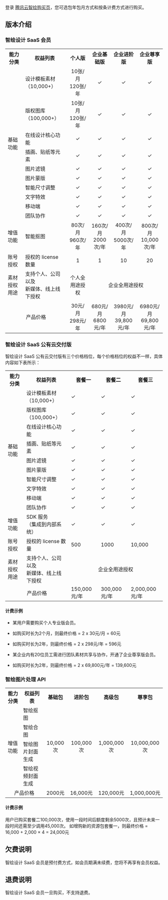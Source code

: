 
登录 [腾讯云智绘购买页](https://console.cloud.tencent.com/taidc/index)，您可选包年包月方式和按条计费方式进行购买。

## 版本介绍
### 智绘设计 SaaS 会员
<table>
<tr>
<th><strong><width=10%>能力分类</th>
<th><strong><width=14%>权益列表</th>
<th colspan=2><strong><width=20%><center>个人版</th>
<th colspan=2><strong><width=14%><center>企业基础版</th>
<th colspan=2><strong><width=21%><center>企业进阶版</th>
<th colspan=2><strong><width=23%><center>企业尊享版</th>
</tr>
<tr>
<td rowspan=10>基础功能</td>
<td>设计模板素材<br>（10,000+）</td>
<td colspan=2><center>10张/月<br>120张/年</td>
<td colspan=2><center>✓</td>
<td colspan=2><center>✓</td>
<td colspan=2><center>✓</td>
</tr>
<tr>
<td>版权图库<br>（100,000+）</td>
<td colspan=2><center>10张/月<br>120张/年</td>
<td colspan=2><center>✓</td>
<td colspan=2><center>✓</td>
<td colspan=2><center>✓</td>
</tr>
<tr>
<td>在线设计核心功能</td>
<td colspan=2><center>✓</td>
<td colspan=2><center>✓</td>
<td colspan=2><center>✓</td>
<td colspan=2><center>✓</td>

</tr>
<tr>
<td>插画、贴纸等元素</td>
<td colspan=2><center>✓</td>
<td colspan=2><center>✓</td>
<td colspan=2><center>✓</td>
<td colspan=2><center>✓</td>

</tr>
<tr>
<td>图片滤镜</td>
<td colspan=2><center>✓</td>
<td colspan=2><center>✓</td>
<td colspan=2><center>✓</td>
<td colspan=2><center>✓</td>

</tr>
<tr>
<td>图片蒙版</td>
<td colspan=2><center>✓</td>
<td colspan=2><center>✓</td>
<td colspan=2><center>✓</td>
<td colspan=2><center>✓</td>
</tr>
<tr>
<td>智能尺寸调整</td>
<td colspan=2><center>✓</td>
<td colspan=2><center>✓</td>
<td colspan=2><center>✓</td>
<td colspan=2><center>✓</td>
</tr>
<tr>
<td>文字特效</td>
<td colspan=2><center>✓</td>
<td colspan=2><center>✓</td>
<td colspan=2><center>✓</td>
<td colspan=2><center>✓</td>
</tr>
<tr>
<td>移动端</td>
<td colspan=2><center>✓</td>
<td colspan=2><center>✓</td>
<td colspan=2><center>✓</td>
<td colspan=2><center>✓</td>
</tr>
<tr>
<td>团队协作</td>
<td colspan=2><center>✓</td>
<td colspan=2><center>✓</td>
<td colspan=2><center>✓</td>
<td colspan=2><center>✓</td>
</tr>
<tr>
<td>增值功能</td>
<td>智能抠图</td>
<td colspan=2><center>80次/月<br>960次/年</td>
<td colspan=2><center>160次/月<br>2000次/年</td>
<td colspan=2><center>400次/月<br>5000次/年</td>
<td colspan=2><center>800次/月<br>10,000次/年</td>
</tr>
<tr>
<td>账号授权</td>
<td>授权的 license 数量</td>
<td colspan=2><center>1</td>
<td  colspan=2><center>1</td>
<td  colspan=2><center>10</td>
<td  colspan=2><center>20</td>
</tr>
<tr>
<td>素材授权用途</td>
<td>支持个人、公司以及<br>新媒体、线上线下授权</td>
<td colspan=2><center>个人全用途授权</td>
<td colspan=6><center>企业全用途授权</td>
</tr>
<tr>
<td colspan=2><center>产品价格</td>
<td colspan=2><center>30元/月<br>298元/年</td>
<td colspan=2><center>680元/月<br>6800元/年</td>
<td colspan=2><center>3980元/月<br>39,800元/年</td>
<td colspan=2><center>6980元/月<br>69,800元/年</td>
</tr>
</table>

### 智绘设计 SaaS 公有云交付版
智绘设计 SaaS 公有云交付版有三个价格档位，每个价格档位的权益不一样，具体内容如下表所示：

<table>
<tr>
<th><strong><width=10%>能力分类</th>
<th><strong><width=40%>权益列表</th>
<th><strong><width=15%>套餐一</th>
<th><strong><width=17%>套餐二</th>
<th><strong><width=10%>套餐三</th>
</tr>
<tr>
<td rowspan=10>基础功能</td>
<td>设计模板素材<br>（10,000+）</td>
<td>✓</td>
<td>✓</td>
<td>✓</td>
</tr>
<tr>
<td>版权图库<br>（100,000+）</td>
<td>✓</td>
<td>✓</td>
<td>✓</td>
</tr>
<tr>
<td>在线设计核心功能</td>
<td>✓</td>
<td>✓</td>
<td>✓</td>
</tr>
<tr>
<td>插画、贴纸等元素</td>
<td>✓</td>
<td>✓</td>
<td>✓</td>
</tr>
<tr>
<td>图片滤镜</td>
<td>✓</td>
<td>✓</td>
<td>✓</td>
</tr>
<tr>
<td>图片蒙版</td>
<td>✓</td>
<td>✓</td>
<td>✓</td>
</tr>
<tr>
<td>智能尺寸调整</td>
<td>✓</td>
<td>✓</td>
<td>✓</td>
</tr>
<tr>
<td>文字特效</td>
<td>✓</td>
<td>✓</td>
<td>✓</td>
</tr>
<tr>
<td>移动端</td>
<td>✓</td>
<td>✓</td>
<td>✓</td>
</tr>
<tr>
<td>团队协作</td>
<td>✓</td>
<td>✓</td>
<td>✓</td>
</tr>
<tr>
<td>增值功能</td>
<td>SDK 服务<br>（集成到内部系统）</td>
<td>✓</td>
<td>✓</td>
<td>✓</td>
</tr>
<tr>
<td>账号授权</td>
<td>授权的 license 数量</td>
<td>500</td>
<td>1000</td>
<td>10,000</td>
</tr>
<tr>
<td>素材授权用途</td>
<td>支持个人、公司以及<br>新媒体、线上线下授权</td>
<td colspan=3><center>企业全用途授权</td>
</tr>
<td colspan=2><center>产品价格</td>
<td>150,000元/年</td>
<td>300,000元/年</td>
<td>2,000,000元/年</td>
</tr>
</table>


#### 计费示例
- 某用户需要购买个人专业版会员。
 - 如购买时长为2个月，则最终价格 = 2 x 30元/月 = 60元
 - 如购买时长为2年，则最终价格 = 2 x 298元/年 = 596元

- 某企业内有20位员工需进行团队素材共享与协作，开通了企业尊享版会员。
 - 如购买时长为2年，则最终价格 = 2 x 69,800元/年 = 139,600元


### 智绘图片处理 API 

<table>
<tr>
<th><strong><width=15%>能力分类</th>
<th><strong><width=15%>权益列表</th>
<th><strong><center><width=12%>基础包</th>
<th><strong><center><width=15%>进阶包</th>
<th><strong><center><width=18%>高级包</th>
<th><strong><center><width=25%>尊享包</th>
</tr>
<tr>
<td rowspan=4>增值功能</td>
<td>智绘抠图</td>
<td rowspan=4><center>10,000次</td>
<td rowspan=4><center>100,000次</td>
<td rowspan=4><center>1,000,000次</td>
<td rowspan=4><center>10,000,000次</td>
</tr>
<tr>
<td>智绘合图</td>
</tr>
<tr>
<td>智绘图片封面生成</td>
</tr>
<td>智绘视频封面生成</td>
<tr>
<td colspan=2><center>产品价格</td>
<td><center>2000元</td>
<td><center>16,000元</td>
<td><center>120,000元</td>
<td><center>1,000,000元</td>
</tr>
</table>



#### 计费示例
用户已购买套餐二100,000次，使用一段时间后额度剩余5000次，且预计未来一段时间还需至少调用45,000次。
如增购新的资源包套餐一，则最终价格 = 16,000 + 2,000 × 4 = 24,000元



## 欠费说明
智绘设计 SaaS 会员是预付费方式，如会员期满未续费，您将不再享有会员权益。

## 退费说明
智绘设计 SaaS 会员一旦购买，不支持退费。
